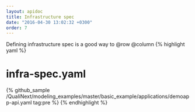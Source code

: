 ```yaml
---
layout: apidoc
title: Infrastructure spec
date: "2016-04-30 13:02:32 +0300"
order: 7
---
```

Defining infrastructure spec is a good way to
@row
@column
{% highlight yaml %}
# infra-spec.yaml
{% github_sample /QualiNext/modeling_examples/master/basic_example/applications/demoapp-api.yaml tag:pre %}
{% endhighlight %}
